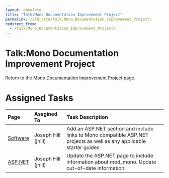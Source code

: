 ```yaml
---
layout: obsolete
title: "Talk:Mono Documentation Improvement Project"
permalink: /old_site/Talk:Mono_Documentation_Improvement_Project/
redirect_from:
  - /Talk:Mono_Documentation_Improvement_Project/
---
```


Talk:Mono Documentation Improvement Project
===========================================

Return to the [Mono Documentation Improvement Project]({{site.github.url}}/old_site/Mono_Documentation_Improvement_Project "Mono Documentation Improvement Project") page.

Assigned Tasks
==============

|Page|Assgined To|Task Description|
|:---|:----------|:---------------|
|[Software]({{site.github.url}}/old_site/Software "Software")|Joseph Hill (jhill)|Add an ASP.NET section and include links to Mono compatible ASP.NET projects as well as any applicable starter guides|
|[ASP.NET]({{site.github.url}}/old_site/ASP.NET "ASP.NET")|Joseph Hill (jhill)|Update the ASP.NET page to include information about mod\_mono. Update out-of-date information.|



